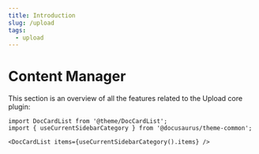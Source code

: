 ```yaml
---
title: Introduction
slug: /upload
tags:
  - upload
---
```


# Content Manager

This section is an overview of all the features related to the Upload core plugin:

```mdx-code-block
import DocCardList from '@theme/DocCardList';
import { useCurrentSidebarCategory } from '@docusaurus/theme-common';

<DocCardList items={useCurrentSidebarCategory().items} />
```
